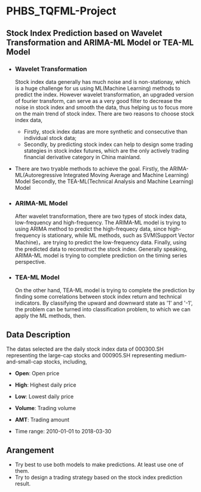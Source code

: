 # PHBS_TQFML-Project

## Stock Index Prediction based on Wavelet Transformation and ARIMA-ML Model or TEA-ML Model

* ### Wavelet Transformation
  Stock index data generally has much noise and is non-stationay, which is a huge challenge for us using ML(Machine Learning) methods to  predict the index. However wavelet transformation, an upgraded version of fourier transform, can serve as a very good filter to decrease the noise in stock index and smooth the data, thus helping us to focus more on the main trend of stock index.
  There are two reasons to choose stock index data,
  * Firstly, stock index datas are more synthetic and consecutive than individual stock data;
  * Secondly, by predicting stock index can help to design some trading stategies in stock index futures, which are the only actively trading financial derivative category in China mainland.
  
  
* There are two tryable methods to achieve the goal.
  Firstly, the ARIMA-ML(Autoregressive Integrated Moving Average and Machine Learning) Model
  Secondly, the TEA-ML(Technical Analysis and Machine Learning) Model
  
* ### ARIMA-ML Model 
  After wavelet transformation, there are two types of stock index data, low-frequency and high-frequency. The ARIMA-ML model is trying to  using ARIMA method to predict the high-frequecy data, since high-frequency is stationary, while ML methods, such as SVM(Support Vector Machine)，are trying to predict the low-frequency data. Finally, using the predicted data to reconstruct the stock index. Generally speaking, ARIMA-ML model is trying to complete prediction on the timing series perspective.
  

* ### TEA-ML Model
  On the other hand, TEA-ML model is trying to complete the prediction by finding some correlations between stock index return and technical indicators. By classifying the upward and downward state as '1' and '-1', the problem can be turned into classification problem, to which we can apply the ML methods, then.


## Data Description
  The datas selected are the daily stock index data of 000300.SH representing the large-cap stocks and 000905.SH representing medium-and-small-cap stocks, including,
  * __Open__: Open price
  * __High__: Highest daily price
  * __Low__: Lowest daily price
  * __Volume__: Trading volume
  * __AMT__: Trading amount
  
  * Time range: 2010-01-01 to 2018-03-30
  
  
  
 ## Arangement
* Try best to use both models to make predictions. At least use one of them.
* Try to design a trading strategy based on the stock index prediction result.
